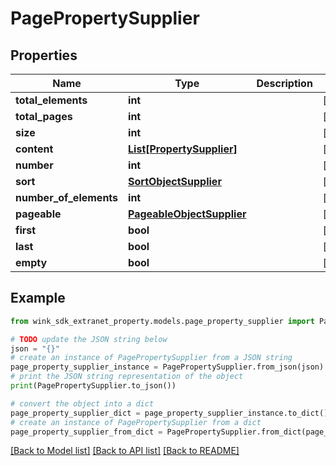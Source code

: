 # PagePropertySupplier


## Properties

Name | Type | Description | Notes
------------ | ------------- | ------------- | -------------
**total_elements** | **int** |  | [optional] 
**total_pages** | **int** |  | [optional] 
**size** | **int** |  | [optional] 
**content** | [**List[PropertySupplier]**](PropertySupplier.md) |  | [optional] 
**number** | **int** |  | [optional] 
**sort** | [**SortObjectSupplier**](SortObjectSupplier.md) |  | [optional] 
**number_of_elements** | **int** |  | [optional] 
**pageable** | [**PageableObjectSupplier**](PageableObjectSupplier.md) |  | [optional] 
**first** | **bool** |  | [optional] 
**last** | **bool** |  | [optional] 
**empty** | **bool** |  | [optional] 

## Example

```python
from wink_sdk_extranet_property.models.page_property_supplier import PagePropertySupplier

# TODO update the JSON string below
json = "{}"
# create an instance of PagePropertySupplier from a JSON string
page_property_supplier_instance = PagePropertySupplier.from_json(json)
# print the JSON string representation of the object
print(PagePropertySupplier.to_json())

# convert the object into a dict
page_property_supplier_dict = page_property_supplier_instance.to_dict()
# create an instance of PagePropertySupplier from a dict
page_property_supplier_from_dict = PagePropertySupplier.from_dict(page_property_supplier_dict)
```
[[Back to Model list]](../README.md#documentation-for-models) [[Back to API list]](../README.md#documentation-for-api-endpoints) [[Back to README]](../README.md)


